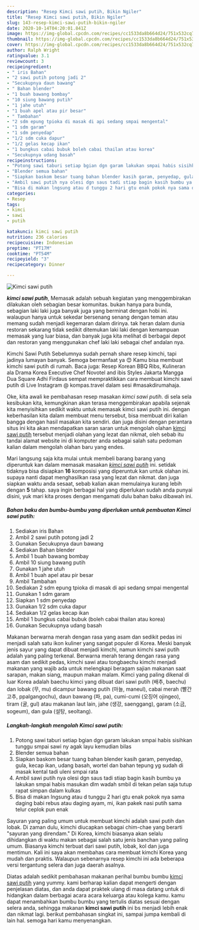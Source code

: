 ```yaml
---
description: "Resep Kimci sawi putih, Bikin Ngiler"
title: "Resep Kimci sawi putih, Bikin Ngiler"
slug: 143-resep-kimci-sawi-putih-bikin-ngiler
date: 2020-10-14T04:20:01.841Z
image: https://img-global.cpcdn.com/recipes/cc1533da8b664d24/751x532cq70/kimci-sawi-putih-foto-resep-utama.jpg
thumbnail: https://img-global.cpcdn.com/recipes/cc1533da8b664d24/751x532cq70/kimci-sawi-putih-foto-resep-utama.jpg
cover: https://img-global.cpcdn.com/recipes/cc1533da8b664d24/751x532cq70/kimci-sawi-putih-foto-resep-utama.jpg
author: Ralph Wright
ratingvalue: 3.1
reviewcount: 3
recipeingredient:
- " iris Bahan"
- "2 sawi putih potong jadi 2"
- "Secukupnya daun bawang"
- " Bahan blender"
- "1 buah bawang bombay"
- "10 siung bawang putih"
- "1 jahe utuh"
- "1 buah apel atau pir besar"
- " Tambahan"
- "2 sdm epung tpioka di masak di api sedang smpai mengental"
- "1 sdm garam"
- "1 sdm penyedap"
- "1/2 sdm cuka dapur"
- "1/2 gelas kecap ikan"
- "1 bungkus cabai bubuk boleh cabai thailan atau korea"
- "Secukupnya udang basah"
recipeinstructions:
- "Potong sawi taburi setiap bgian dgn garam lakukan smpai habis sisihkan tunggu smpai sawi ny agak layu kemudian bilas"
- "Blender semua bahan"
- "Siapkan baskom besar tuang bahan blender kasih garam, penyedap, gula, kecap ikan, udang basah, wortel dan bahan tepung yg sudah di masak kental tadi uleni smpai rata"
- "Ambil sawi putih nya olesi dgn saus tadi stiap bagin kasih bumbu ya lakukan smpai habis masukan dlm wadah smbil di tekan pelan saja tutup rapat simpan dalam kulkas"
- "Bisa di makan lngsung atau d tunggu 2 hari gtu enak pokok nya sama daging babi rebus atau daging ayam, mi, ikan pakek nasi putih sama telur ceplok pun enak"
categories:
- Resep
tags:
- kimci
- sawi
- putih

katakunci: kimci sawi putih 
nutrition: 236 calories
recipecuisine: Indonesian
preptime: "PT17M"
cooktime: "PT54M"
recipeyield: "3"
recipecategory: Dinner

---
```



![Kimci sawi putih](https://img-global.cpcdn.com/recipes/cc1533da8b664d24/751x532cq70/kimci-sawi-putih-foto-resep-utama.jpg)

<b><i>kimci sawi putih</i></b>, Memasak adalah sebuah kegiatan yang menggembirakan dilakukan oleh sebagian besar komunitas. bukan hanya para bunda, sebagian laki laki juga banyak juga yang berminat dengan hobi ini. walaupun hanya untuk sekedar bersenang senang dengan teman atau memang sudah menjadi kegemaran dalam dirinya. tak heran dalam dunia restoran sekarang tidak sedikit ditemukan laki laki dengan kemampuan memasak yang luar biasa, dan banyak juga kita melihat di berbagai depot dan restoran yang menggunakan chef laki laki sebagai chef andalan nya.

Kimchi Sawi Putih Sebelumnya sudah pernah share resep kimchi, tapi jadinya lumayan banyak. Semoga bermanfaat ya 😊 Kamu bisa membuat kimchi sawi putih di rumah. Baca juga: Resep Korean BBQ Ribs, Kulineran ala Drama Korea Executive Chef Novotel and ibis Styles Jakarta Mangga Dua Square Adhi Firdaus sempat mempraktikkan cara membuat kimchi sawi putih di Live Instagram @ kompas.travel dalam sesi #masakdirumahaja.

Oke, kita awali ke pembahasan resep masakan <i>kimci sawi putih</i>. di sela sela kesibukan kita, kemungkinan akan terasa menggembirakan apabila sejenak kita menyisihkan sedikit waktu untuk memasak kimci sawi putih ini. dengan keberhasilan kita dalam membuat menu tersebut, bisa membuat diri kalian bangga dengan hasil masakan kita sendiri. dan juga disini dengan perantara situs ini kita akan mendapatkan saran saran untuk mengolah olahan <u>kimci sawi putih</u> tersebut menjadi olahan yang lezat dan nikmat, oleh sebab itu tandai alamat website ini di komputer anda sebagai salah satu pedoman kalian dalam mengolah olahan baru yang endes.


Mari langsung saja kita mulai untuk membeli barang barang yang diperuntuk kan dalam memasak masakan <u><i>kimci sawi putih</i></u> ini. setidak tidaknya bisa disiapkan <b>16</b> komposisi yang diperuntuk kan untuk olahan ini. supaya nanti dapat menghasilkan rasa yang lezat dan nikmat. dan juga siapkan waktu anda sesaat, sebab kalian akan memulainya kurang lebih dengan <b>5</b> tahap. saya ingin berbagai hal yang diperlukan sudah anda punyai disini, yuk mari kita proses dengan mengamati dulu bahan baku dibawah ini.

<!--inarticleads1-->

##### Bahan baku dan bumbu-bumbu yang diperlukan untuk pembuatan Kimci sawi putih:

1. Sediakan  iris Bahan
1. Ambil 2 sawi putih potong jadi 2
1. Gunakan Secukupnya daun bawang
1. Sediakan  Bahan blender
1. Ambil 1 buah bawang bombay
1. Ambil 10 siung bawang putih
1. Gunakan 1 jahe utuh
1. Ambil 1 buah apel atau pir besar
1. Ambil  Tambahan
1. Sediakan 2 sdm epung tpioka di masak di api sedang smpai mengental
1. Gunakan 1 sdm garam
1. Siapkan 1 sdm penyedap
1. Gunakan 1/2 sdm cuka dapur
1. Sediakan 1/2 gelas kecap ikan
1. Ambil 1 bungkus cabai bubuk (boleh cabai thailan atau korea)
1. Gunakan Secukupnya udang basah


Makanan berwarna merah dengan rasa yang asam dan sedikit pedas ini menjadi salah satu ikon kuliner yang sangat populer di Korea. Meski banyak jenis sayur yang dapat dibuat menjadi kimchi, namun kimchi sawi putih adalah yang paling terkenal. Berwarna merah terang dengan rasa yang asam dan sedikit pedas, kimchi sawi atau tongbaechu kimchi menjadi makanan yang wajib ada untuk melengkapi beragam sajian makanan saat sarapan, makan siang, maupun makan malam. Kimci yang paling dikenal di luar Korea adalah baechu kimci yang dibuat dari sawi putih (배추, baechu) dan lobak (무, mu) dicampur bawang putih (마늘, maneul), cabai merah (빨간고추, ppalgangochu), daun bawang (파, pa), cumi-cumi (오징어 ojingeo), tiram (굴, gul) atau makanan laut lain, jahe (생강, saenggang), garam (소금, sogeum), dan gula (설탕, seoltang). 

<!--inarticleads2-->

##### Langkah-langkah mengolah Kimci sawi putih:

1. Potong sawi taburi setiap bgian dgn garam lakukan smpai habis sisihkan tunggu smpai sawi ny agak layu kemudian bilas
1. Blender semua bahan
1. Siapkan baskom besar tuang bahan blender kasih garam, penyedap, gula, kecap ikan, udang basah, wortel dan bahan tepung yg sudah di masak kental tadi uleni smpai rata
1. Ambil sawi putih nya olesi dgn saus tadi stiap bagin kasih bumbu ya lakukan smpai habis masukan dlm wadah smbil di tekan pelan saja tutup rapat simpan dalam kulkas
1. Bisa di makan lngsung atau d tunggu 2 hari gtu enak pokok nya sama daging babi rebus atau daging ayam, mi, ikan pakek nasi putih sama telur ceplok pun enak


Sayuran yang paling umum untuk membuat kimchi adalah sawi putih dan lobak. Di zaman dulu, kimchi diucapkan sebagai chim-chae yang berarti &#34;sayuran yang direndam.&#34; Di Korea, kimchi biasanya akan selalu dihidangkan di waktu makan sebagai salah satu jenis banchan yang paling umum. Biasanya kimchi terbuat dari sawi putih, lobak, kol dan juga mentimun. Kali ini saya akan membahas cara membuat kimchi Korea yang mudah dan praktis. Walaupun sebenarnya resep kimchi ini ada beberapa versi tergantung selera dan juga daerah asalnya. 

Diatas adalah sedikit pembahasan makanan perihal bumbu bumbu <u>kimci sawi putih</u> yang yummy. kami berharap kalian dapat mengerti dengan penjelasan diatas, dan anda dapat praktek ulang di masa datang untuk di hidangkan dalam berbagai acara acara keluarga atau kolega kamu. kamu dapat menambahkan bumbu bumbu yang tertulis diatas sesuai dengan selera anda, sehingga makanan <b>kimci sawi putih</b> ini bs menjadi lebih enak dan nikmat lagi. berikut pembahasan singkat ini, sampai jumpa kembali di lain hal. semoga hari kamu menyenangkan.
